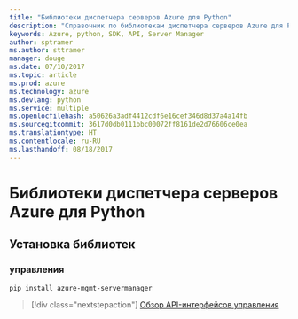 ```yaml
---
title: "Библиотеки диспетчера серверов Azure для Python"
description: "Справочник по библиотекам диспетчера серверов Azure для Python"
keywords: Azure, python, SDK, API, Server Manager
author: sptramer
ms.author: sttramer
manager: douge
ms.date: 07/10/2017
ms.topic: article
ms.prod: azure
ms.technology: azure
ms.devlang: python
ms.service: multiple
ms.openlocfilehash: a50626a3adf4412cdf6e16cef346d8d37a4a14fb
ms.sourcegitcommit: 3617d0db0111bbc00072ff8161de2d76606ce0ea
ms.translationtype: HT
ms.contentlocale: ru-RU
ms.lasthandoff: 08/18/2017
---
```

# <a name="azure-server-manager-libraries-for-python"></a>Библиотеки диспетчера серверов Azure для Python

## <a name="install-the-libraries"></a>Установка библиотек


### <a name="management"></a>управления

```bash
pip install azure-mgmt-servermanager
```
> [!div class="nextstepaction"]
> [Обзор API-интерфейсов управления](/python/api/overview/azure/servermanager/managementlibrary)